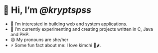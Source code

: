 # 👋 Hi, I’m *@kryptspss*
- 👀 I’m interested in building web and system applications.
- 🌱 I’m currently experimenting and creating projects written in C, Java and PHP. 
- 😄 My pronouns are she/her
- ⚡ Some fun fact about me: I love kimchi 🥬🌶️. 

<!---
kryptspss/kryptspss is a ✨ special ✨ repository because its `README.md` (this file) appears on your GitHub profile.
You can click the Preview link to take a look at your changes.
--->

